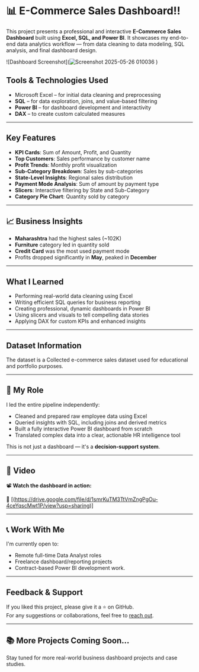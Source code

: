 # 📊 E-Commerce Sales Dashboard!!

This project presents a professional and interactive **E-Commerce Sales Dashboard** built using **Excel, SQL, and Power BI**. It showcases my end-to-end data analytics workflow — from data cleaning to data modeling, SQL analysis, and final dashboard design.

![Dashboard Screenshot](![Screenshot 2025-05-26 010036](https://github.com/user-attachments/assets/6e8165df-c244-4a68-822d-7e6794155e10)
)


##  Tools & Technologies Used

- Microsoft Excel – for initial data cleaning and preprocessing
- **SQL** – for data exploration, joins, and value-based filtering
- **Power BI** – for dashboard development and interactivity
- **DAX** – to create custom calculated measures

---

##  Key Features

-  **KPI Cards**: Sum of Amount, Profit, and Quantity
-  **Top Customers**: Sales performance by customer name
-  **Profit Trends**: Monthly profit visualization
- **Sub-Category Breakdown**: Sales by sub-categories
-  **State-Level Insights**: Regional sales distribution
- **Payment Mode Analysis**: Sum of amount by payment type
-  **Slicers**: Interactive filtering by State and Sub-Category
-  **Category Pie Chart**: Quantity sold by category

---

## 📈 Business Insights


-  **Maharashtra** had the highest sales (~102K)
-  **Furniture** category led in quantity sold
-  **Credit Card** was the most used payment mode
-  Profits dropped significantly in **May**, peaked in **December**

---

##  What I Learned

- Performing real-world data cleaning using Excel
- Writing efficient SQL queries for business reporting
- Creating professional, dynamic dashboards in Power BI
- Using slicers and visuals to tell compelling data stories
- Applying DAX for custom KPIs and enhanced insights

---

##  Dataset Information

The dataset is a Collected e-commerce sales dataset used for educational and portfolio purposes.




---

## 👤 My Role



I led the entire pipeline independently:



- Cleaned and prepared raw employee data using Excel
- Queried insights with SQL, including joins and derived metrics
- Built a fully interactive Power BI dashboard from scratch  
- Translated complex data into a clear, actionable HR intelligence tool

This is not just a dashboard — it's a **decision-support system**.


---

## 🎥 Video



📽️ **Watch the dashboard in action:**  


🔗 [(https://drive.google.com/file/d/1smrKuTM3TtVmZngPgOu-4ceYqscMwt1P/view?usp=sharing)]



---



## 📞 Work With Me

I'm currently open to:
- Remote full-time Data Analyst roles  
- Freelance dashboard/reporting projects  
- Contract-based Power BI development work.



---

##  Feedback & Support


If you liked this project, please give it a ⭐ on GitHub.  
For any suggestions or collaborations, feel free to [reach out](saidy15-4501@diu.edu.bd).

---

## 📚 More Projects Coming Soon…

Stay tuned for more real-world business dashboard projects and case studies.
